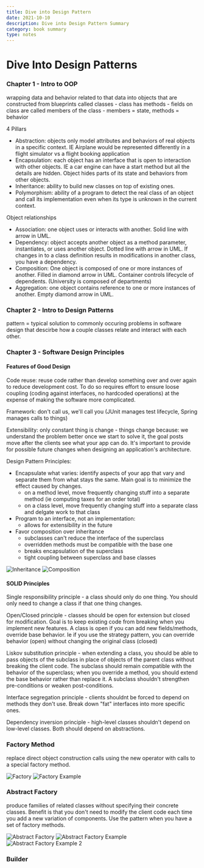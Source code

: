 ```yaml
---
title: Dive into Design Pattern
date: 2021-10-10
description: Dive into Design Pattern Summary
category: book summary
type: notes
---
```


# Dive Into Design Patterns

### Chapter 1 - Intro to OOP

wrapping data and behavior related to that data into objects that are constructed from blueprints called classes
    - class has methods
    - fields on class are called members of the class
    - members = state, methods = behavior

4 Pillars
- Abstraction: objects only model attributes and behaviors of real objects in a specific context. IE Airplane would be represented differently in a flight simulator vs a flight booking application
- Encapsulation: each object has an interface that is open to interaction with other objects. IE a car engine can have a start method but all the details are hidden. Object hides parts of its state and behaviors from other objects.
- Inheritance: ability to build new classes on top of existing ones.
- Polymorphism: ability of a program to detect the real class of an object and call its implementation even when its type is unknown in the current context.

Object relationships
- Association: one object uses or interacts with another. Solid line with arrow in UML.
- Dependency: object accepts another object as a method parameter, instantiates, or uses another object. Dotted line with arrow in UML. If changes in to a class definition results in modifications in another class, you have a dependency.
- Composition: One object is composed of one or more instances of another. Filled in diamond arrow in UML. Container controls lifecycle of dependents. (University is composed of departments)
- Aggregation: one object contains reference to one or more instances of another. Empty diamond arrow in UML.

### Chapter 2 - Intro to Design Patterns

pattern = typical solution to commonly occuring problems in software design that descirbe how a couple classes relate and interact with each other.

### Chapter 3 - Software Design Principles
#### Features of Good Design

Code reuse: reuse code rather than develop something over and over again to reduce development cost. To do so requires effort to ensure loose coupling (coding against interfaces, no hardcoded operations) at the expense of making the software more complicated.

Framework: don't call us, we'll call you (JUnit manages test lifecycle, Spring manages calls to things)

Extensibility: only constant thing is change - things change because: we understand the problem better once we start to solve it, the goal posts move after the clients see what your app can do. It's important to provide for possible future changes when designing an application's architecture.

Design Pattern Principles:
- Encapsulate what varies: identify aspects of your app that vary and separate them from what stays the same. Main goal is to minimize the effect caused by changes.
    - on a method level, move frequently changing stuff into a separate method (ie computing taxes for an order total)
    - on a class level, move frequently changing stuff into a separate class and delgate work to that class
- Program to an interface, not an implementation:
    - allows for extensibility in the future
- Favor composition over inheritance
    - subclasses can't reduce the interface of the superclass
    - overridden methods must be compatible with the base one
    - breaks encapsulation of the superclass
    - tight coupling between superclass and base classes

![Inheritance](/images/inheritance.png)
![Composition](/images/composition.png)

#### SOLID Principles

Single responsibility principle - a class should only do one thing. You should only need to change a class if that one thing changes.

Open/Closed principle - classes should be open for extension but closed for modification. Goal is to keep existing code from breaking when you implement new features. A class is open if you can add new fields/methods, override base behavior. Ie if you use the strategy pattern, you can override behavior (open) without changing the original class (closed)

Liskov substitution principle - when extending a class, you should be able to pass objects of the subclass in place of objects of the parent class without breaking the client code. The subclass should remain compatible with the behavior of the superclass; when you override a method, you should extend the base behavior rather than replace it. A subclass shouldn't strengthen pre-conditions or weaken post-conditions.

Interface segregation principle - clients shouldnt be forced to depend on methods they don't use. Break down "fat" interfaces into more specific ones.

Dependency inversion principle - high-level classes shouldn't depend on low-level classes. Both should depend on abstractions.

### Factory Method

replace direct object construction calls using the new operator with calls to a special factory method.

![Factory](/images/factory.png)
![Factory Example](/images/factory-example.png)

### Abstract Factory

produce families of related classes without specifying their concrete classes. Benefit is that you don't need to modify the client code each time you add a new variation of components. Use the pattern when you have a set of factory methods.

![Abstract Factory](/images/abstractfactory.png)
![Abstract Factory Example](/images/abstractfactory-example.png)
![Abstract Factory Example 2](/images/abstractfactory-example2.png)

### Builder
